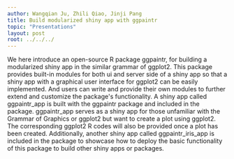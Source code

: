 ```yaml
---
author: Wangqian Ju, Zhili Qiao, Jinji Pang
title: Build modularized shiny app with ggpaintr
topic: "Presentations"
layout: post
root: ../../../
---
```


We here introduce an open-source R package ggpaintr, for building a modularized shiny app in the similar grammar of ggplot2. This package provides built-in modules for both ui and server side of a shiny app so that a shiny app with a graphical user interface for ggplot2 can be easily implemented. And users can write and provide their own modules to further extend and customize the package's functionality. A shiny app called ggpaintr_app is built with the ggpaintr package and included in the package. ggpaintr_app serves as a shiny app for those unfamiliar with the Grammar of Graphics or ggplot2 but want to create a plot using ggplot2. The corresponding ggplot2 R codes will also be provided once a plot has been created. Additionally, another shiny app called ggpaintr_iris_app is included in the package to showcase how to deploy the basic functionality of this package to build other shiny apps or packages.
